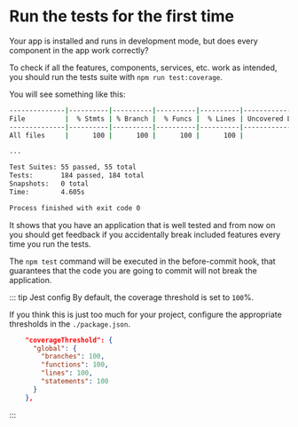 # Run the tests for the first time

Your app is installed and runs in development mode, but does every component in the app work correctly?

To check if all the features, components, services, etc. work as intended, you should run the tests suite with `npm run test:coverage`.

You will see something like this:

```bash
--------------|----------|----------|----------|----------|-------------------|
File          |  % Stmts | % Branch |  % Funcs |  % Lines | Uncovered Line #s |
--------------|----------|----------|----------|----------|-------------------|
All files     |      100 |      100 |      100 |      100 |                   |

...

Test Suites: 55 passed, 55 total
Tests:       184 passed, 184 total
Snapshots:   0 total
Time:        4.605s

Process finished with exit code 0
```

It shows that you have an application that is well tested and from now on
you should get feedback if you accidentally break included features every time you run the tests.

The `npm test` command will be executed in the before-commit hook,
that guarantees that the code you are going to commit will not break the application.

::: tip Jest config
By default, the coverage threshold is set to `100`%.

If you think this is just too much for your project, configure the appropriate thresholds in the `./package.json`.

```json
    "coverageThreshold": {
      "global": {
        "branches": 100,
        "functions": 100,
        "lines": 100,
        "statements": 100
      }
    },
```
:::
